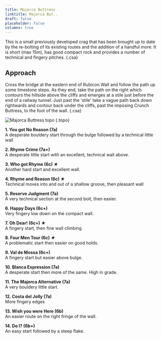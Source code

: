 ```yaml
---
title: Majorca Buttress
linktitle: Majorca But..
draft: false
placeholder: false
columns: true
---
```





This is a small previously developed crag that has been brought up to date by the re-bolting of its existing routes and the addition of a handful more. It is short (max 15m), has good compact rock and provides a number of technical and fingery pitches.
{.csa}

## Approach

Cross the bridge at the eastern end of Rubicon Wall and follow the path up some limestone steps. As they end, take the path on the right which contours the hillside above the cliffs and emerges at a stile just before the end of a railway tunnel. Just past the 'stile' take a vague path back down rightwards and contour back under the cliffs, past the imposing Crunch Buttress, to the foot of the wall.
{.csa}

![Majorca Buttress topo](/img/peak/water-cum-jolly/wcj-majorca-buttress.jpg)
{.topo}

**1. You got No Reason (7a)**  
A desperate bouldery start through the bulge followed by a technical little wall

**2. Rhyme Crime (7a+)**  
A desperate little start with an excellent, technical wall above.

**3. Who got Rhyme (6c) *★***  
Another hard start and excellent wall.

**4. Rhyme and Reason (6c) *★***  
Technical moves into and out of a shallow groove, then pleasant wall

**5. Reserve Judgment (7a)**  
A very technical section at the second bolt, then easier.

**6. Happy Days (6c+)**  
Very fingery low down on the compact wall.

**7. Oh Dear! (6c+) *★***  
A fingery start, then fine wall climbing

**8. Four Men Tour (6c) *★***  
A problematic start then easier on good holds.

**9. Val de Mossa (6c+)**  
A fingery start but easier above bulge.

**10. Blanca Expression (7a)**  
A desperate start then more of the same. High in grade.

**11. The Majorca Alternative (7a)**  
A very bouldery little start.

**12. Costa del Jolly (7a)**  
More fingery edges

**13. Wish you were Here (6b)**  
An easier route on the right fringe of the wall.

**14. Do I? (6b+)**  
An easy start followed by a steep flake.